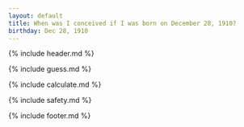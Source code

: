 ```yaml
---
layout: default
title: When was I conceived if I was born on December 28, 1910?
birthday: Dec 28, 1910
---
```


{% include header.md %}

{% include guess.md %}

{% include calculate.md %}

{% include safety.md %}

{% include footer.md %}



